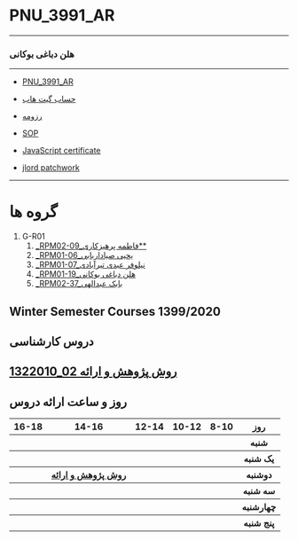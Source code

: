 # PNU_3991_AR

------------

### هلن دباغی بوکانی
 
---
- [PNU_3991_AR](https://github.com/seasun238/PNU_3991_AR)

- [حساب گیت هاب](https://github.com/seasun238)

- [رزومه](https://seasun238.github.io/)

- [SOP](https://seasun238.github.io/SOP/)

- [JavaScript certificate](IMG-20201207-WA0002.jpg)

- [jlord patchwork](https://github.com/seasun238/PNU_3991_AR/blob/main/jlord.PNG)
------------------

# گروه ها 
1. G-R01
    1. [_RPM02-09_فاطمه پرهیزکاری**](https://github.com/AliRazavi-edu/PNU_3991/tree/master/_BSc/ResearchAndPresentationMethods/1322010_02/09_%D9%81%D8%A7%D8%B7%D9%85%D9%87%20%D9%BE%D8%B1%D9%87%D9%8A%D8%B2%D9%83%D8%A7%D8%B1%D9%8A)
    1. [_RPM01-06_یحیی صیاداربابی](https://github.com/AliRazavi-edu/PNU_3991/tree/master/_BSc/ResearchAndPresentationMethods/1115133_01/06_%D9%8A%D8%AD%D9%8A%D9%8A%20%D8%B5%D9%8A%D8%A7%D8%AF%D8%A7%D8%B1%D8%A8%D8%A7%D8%A8%D9%8A)
    1. [_RPM01-07_نیلوفر عبدی تیرآبادی](https://github.com/AliRazavi-edu/PNU_3991/tree/master/_BSc/ResearchAndPresentationMethods/1115133_01/07_%D9%86%D9%8A%D9%84%D9%88%D9%81%D8%B1%20%D8%B9%D8%A8%D8%AF%D9%8A%20%D8%AA%D9%8A%D8%B1%D8%A7%D8%A8%D8%A7%D8%AF%D9%8A)
    1. [_RPM01-19_هلن دباغی بوکانی](https://github.com/AliRazavi-edu/PNU_3991/tree/master/_BSc/ResearchAndPresentationMethods/1322010_01/19_%D9%87%D9%84%D9%86%20%D8%AF%D8%A8%D8%A7%D8%BA%D9%8A%20%D8%A8%D9%88%D9%83%D8%A7%D9%86%D9%8A)
    1. [_RPM02-37_بابک عبدالهی](https://github.com/AliRazavi-edu/PNU_3991/tree/master/_BSc/ResearchAndPresentationMethods/1322010_02/37_%D8%A8%D8%A7%D8%A8%D9%83%20%D8%B9%D8%A8%D8%AF%D8%A7%D9%84%D9%87%D9%8A)



## Winter Semester Courses 1399/2020
    
## دروس کارشناسی

[1322010_02 روش پژوهش و ارائه](https://github.com/AliRazavi-edu/PNU_3991/tree/master/_BSc/ResearchAndPresentationMethods/1322010_01/19_%D9%87%D9%84%D9%86%20%D8%AF%D8%A8%D8%A7%D8%BA%D9%8A%20%D8%A8%D9%88%D9%83%D8%A7%D9%86%D9%8A)
--------------



## روز و ساعت ارائه دروس

<table style="width:100%">
    <tr>
    <th >16-18</th>
    <th >14-16</th>
    <th >12-14</th>
    <th>10-12</th>
    <th>8-10</th>
    <th>روز</th>
  <tr>
    <th ></th>
    <th ></th>
    <th ></th>
    <th></th>
    <th></th>
    <th>شنبه</th>
  </tr>
   <tr>
    <th ></th>
    <th ></th>
    <th></th>
    <th></th>
    <th ></th>
    <th>یک شنبه</th>
  </tr>
   <tr>
     <th ></th>
     <th ><a href="https://github.com/AliRazavi-edu/PNU_3991/tree/master/_BSc/ResearchAndPresentationMethods"> روش پژوهش و ارائه </a></th>
     <th></th>
     <th></th>
    <th ></th>   
    <th>دوشنبه</th>
  </tr>
   <tr>
    <th ></th>
    <th ></th>
    <th></th>
    <th></th>
    <th ></th>
    <th>سه شنبه</th>
  </tr>
   <tr>
    <th ></th>
    <th ></th>
    <th></th>
    <th></th>
     <th ></th>
    <th>چهارشنبه</th>
  </tr>
   <tr>
    <th ></th>
     <th ></th>
     <th></th>
     <th ></th>
      <th ></th>
    <th>پنج شنبه</th>
  </tr>
</table>
